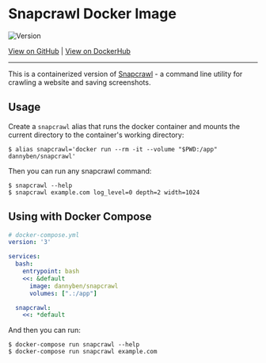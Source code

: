 Snapcrawl Docker Image
==================================================

![Version](https://img.shields.io/badge/version-0.5.3-blue.svg)

[View on GitHub][2] | [View on DockerHub][3]

---

This is a containerized version of [Snapcrawl][1] - a command line utility
for crawling a website and saving screenshots.

Usage
--------------------------------------------------

Create a `snapcrawl` alias that runs the docker container and mounts the 
current directory to the container's working directory:

```shell
$ alias snapcrawl='docker run --rm -it --volume "$PWD:/app" dannyben/snapcrawl'
```

Then you can run any snapcrawl command:

```shell
$ snapcrawl --help
$ snapcrawl example.com log_level=0 depth=2 width=1024
```


Using with Docker Compose
--------------------------------------------------

```yaml
# docker-compose.yml
version: '3'

services:
  bash:
    entrypoint: bash
    <<: &default
      image: dannyben/snapcrawl
      volumes: [".:/app"]

  snapcrawl:
    <<: *default
```

And then you can run:

```
$ docker-compose run snapcrawl --help
$ docker-compose run snapcrawl example.com
```



[1]: https://github.com/dannyben/snapcrawl
[2]: https://github.com/DannyBen/docker-snapcrawl
[3]: https://hub.docker.com/r/dannyben/snapcrawl
